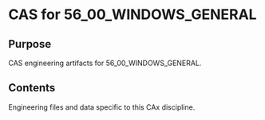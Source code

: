 # CAS for 56_00_WINDOWS_GENERAL

## Purpose
CAS engineering artifacts for 56_00_WINDOWS_GENERAL.

## Contents
Engineering files and data specific to this CAx discipline.
